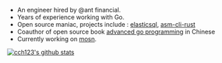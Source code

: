 * An engineer hired by @ant financial. 
* Years of experience working with Go.
* Open source maniac, projects include : [elasticsql](http://github.com/cch123/elasticsql), [asm-cli-rust](http://github.com/cch123/asm-cli-rust)
* Coauthor of open source book [advanced go programming](https://github.com/chai2010/advanced-go-programming-book) in Chinese
* Currently working on [mosn](http://github.com/mosn/mosn).

[![cch123's github stats](https://github-readme-stats.vercel.app/api?username=cch123)](https://github.com/anuraghazra/github-readme-stats)
